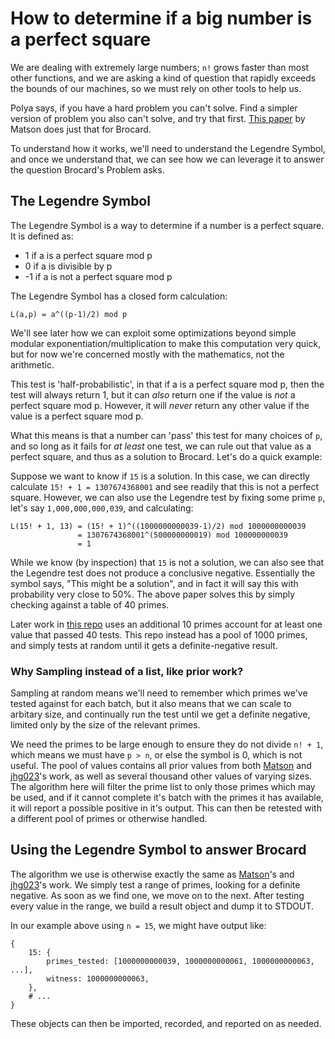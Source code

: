 # How to determine if a big number is a perfect square

We are dealing with extremely large numbers; `n!` grows faster than most other functions, and we are
asking a kind of question that rapidly exceeds the bounds of our machines, so we must rely on other
tools to help us.

Polya says, if you have a hard problem you can't solve. Find a simpler version of problem you also
can't solve, and try that first. [This
paper](https://web.archive.org/web/20181006100943/http://unsolvedproblems.org/S99.pdf) by Matson
does just that for Brocard.

To understand how it works, we'll need to understand the Legendre Symbol, and once we understand
that, we can see how we can leverage it to answer the question Brocard's Problem asks.

## The Legendre Symbol

The Legendre Symbol is a way to determine if a number is a perfect square. It is defined as:

- 1 if a is a perfect square mod p
- 0 if a is divisible by p
- -1 if a is not a perfect square mod p

The Legendre Symbol has a closed form calculation:

    L(a,p) = a^((p-1)/2) mod p

We'll see later how we can exploit some optimizations beyond simple modular
exponentiation/multiplication to make this computation very quick, but for now we're concerned
mostly with the mathematics, not the arithmetic.

This test is 'half-probabilistic', in that if a is a perfect square mod p, then the test will always
return 1, but it can _also_ return one if the value is _not_ a perfect square mod p. However, it
will _never_ return any other value if the value is a perfect square mod p.

What this means is that a number can 'pass' this test for many choices of `p`, and so long as it
fails for _at least_ one test, we can rule out that value as a perfect square, and thus as a
solution to Brocard. Let's do a quick example:

Suppose we want to know if `15` is a solution. In this case, we can directly calculate `15! + 1 =
1307674368001` and see readily that this is not a perfect square. However, we can also use the
Legendre test by fixing some prime `p`, let's say `1,000,000,000,039`, and calculating:

    L(15! + 1, 13) = (15! + 1)^((1000000000039-1)/2) mod 1000000000039
                   = 1307674368001^(500000000019) mod 100000000039
                   = 1

While we know (by inspection) that `15` is not a solution, we can also see that the Legendre test
does not produce a conclusive negative. Essentially the symbol says, "This might be a solution", and
in fact it will say this with probability very close to 50%. The above paper solves this by simply
checking against a table of 40 primes.

Later work in [this repo](github.com/jhg023/brocard) uses an additional 10 primes account for at
least one value that passed 40 tests. This repo instead has a pool of 1000 primes, and simply tests
at random until it gets a definite-negative result.

### Why Sampling instead of a list, like prior work?

Sampling at random means we'll need to remember which primes we've tested against for each batch,
but it also means that we can scale to arbitary size, and continually run the test until we get a
definite negative, limited only by the size of the relevant primes.

We need the primes to be large enough to ensure they do not divide `n! + 1`, which means we must
have `p > n`, or else the symbol is 0, which is not useful. The pool of values contains all prior
values from both
[Matson](https://web.archive.org/web/20181006100943/http://unsolvedproblems.org/S99.pdf) and
[jhg023](github.com/jhg023/brocard)'s work, as well as several thousand other values of varying
sizes. The algorithm here will filter the prime list to only those primes which may be used, and 
if it cannot complete it's batch with the primes it has available, it will report a possible
positive in it's output. This can then be retested with a different pool of primes or otherwise
handled.

## Using the Legendre Symbol to answer Brocard

The algorithm we use is otherwise exactly the same as
[Matson](https://web.archive.org/web/20181006100943/http://unsolvedproblems.org/S99.pdf)'s and
[jhg023](github.com/jhg023/brocard)'s work. We simply test a range of primes, looking for a definite
negative. As soon as we find one, we move on to the next. After testing every value in the range, we
build a result object and dump it to STDOUT.

In our example above using `n = 15`, we might have output like:

```jsonc
{
    15: {
        primes_tested: [1000000000039, 1000000000061, 1000000000063, ...],
        witness: 1000000000063,
    },
    # ...
}
```

These objects can then be imported, recorded, and reported on as needed.




